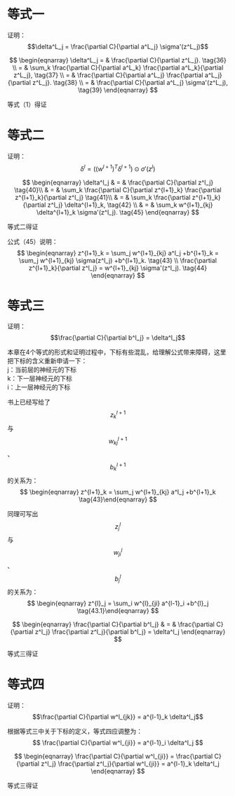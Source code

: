 # 等式一

证明：$$\delta^L_j = \frac{\partial C}{\partial a^L_j} \sigma'(z^L_j)$$  

$$
\begin{eqnarray}
  \delta^L_j = & \frac{\partial C}{\partial z^L_j}.
\tag{36}  \\
 = & \sum_k \frac{\partial C}{\partial a^L_k} \frac{\partial a^L_k}{\partial z^L_j},
\tag{37} \\
 = & \frac{\partial C}{\partial a^L_j} \frac{\partial a^L_j}{\partial z^L_j}.
\tag{38}  \\
 = & \frac{\partial C}{\partial a^L_j} \sigma'(z^L_j),
\tag{39}
\end{eqnarray}
$$

等式（1）得证

# 等式二  
证明：$$\delta^l = ((w^{l+1})^T \delta^{l+1}) \odot \sigma'(z^l)$$  

$$
\begin{eqnarray}
  \delta^l_j & = & \frac{\partial C}{\partial z^l_j} \tag{40}\\
  & = & \sum_k \frac{\partial C}{\partial z^{l+1}_k} \frac{\partial z^{l+1}_k}{\partial z^l_j} \tag{41}\\ 
  & = & \sum_k \frac{\partial z^{l+1}_k}{\partial z^l_j} \delta^{l+1}_k,
\tag{42} \\
  & = & \sum_k w^{l+1}_{kj}  \delta^{l+1}_k \sigma'(z^l_j).
\tag{45}
\end{eqnarray}
$$

等式二得证

公式（45）说明：  
$$
\begin{eqnarray}
  z^{l+1}_k = \sum_j w^{l+1}_{kj} a^l_j +b^{l+1}_k = \sum_j w^{l+1}_{kj} \sigma(z^l_j) +b^{l+1}_k.
\tag{43} \\
\frac{\partial z^{l+1}_k}{\partial z^l_j} = w^{l+1}_{kj} \sigma'(z^l_j).
\tag{44}
\end{eqnarray}
$$

# 等式三

证明：$$\frac{\partial C}{\partial b^l_j} = \delta^l_j$$  

本章在4个等式的形式和证明过程中，下标有些混乱，给理解公式带来障碍，这里把下标的含义重新申请一下：  
j：当前层的神经元的下标  
k：下一层神经元的下标  
i：上一层神经元的下标  

书上已经写给了$$z^{l+1}_k$$与$$w^{l+1}_{kj}$$、$$b^{l+1}_k$$的关系为：  
$$
\begin{eqnarray}
  z^{l+1}_k = \sum_j w^{l+1}_{kj} a^l_j +b^{l+1}_k
\tag{43}\end{eqnarray}
$$

同理可写出$$z^{l}_j$$与$$w^{l}_{ji}$$、$$b^{l}_j$$的关系为：  
$$
\begin{eqnarray}
  z^{l}_j = \sum_i w^{l}_{ji} a^{l-1}_i +b^{l}_j
\tag{43.1}\end{eqnarray}
$$

$$
\begin{eqnarray}
\frac{\partial C}{\partial b^l_j} & = & \frac{\partial C}{\partial z^l_j} \frac{\partial z^l_j}{\partial b^l_j} = \delta^l_j
\end{eqnarray}
$$

等式三得证

# 等式四

证明：$$\frac{\partial C}{\partial w^l_{jk}} = a^{l-1}_k \delta^l_j$$  

根据等式三中关于下标的定义，等式四应调整为：  
$$
\frac{\partial C}{\partial w^l_{ji}} = a^{l-1}_i \delta^l_j
$$

$$
\begin{eqnarray}
\frac{\partial C}{\partial w^l_{ji}} = \frac{\partial C}{\partial z^l_j} \frac{\partial z^l_j}{\partial w^l_{ji}} = a^{l-1}_k \delta^l_j
\end{eqnarray}
$$

等式三得证